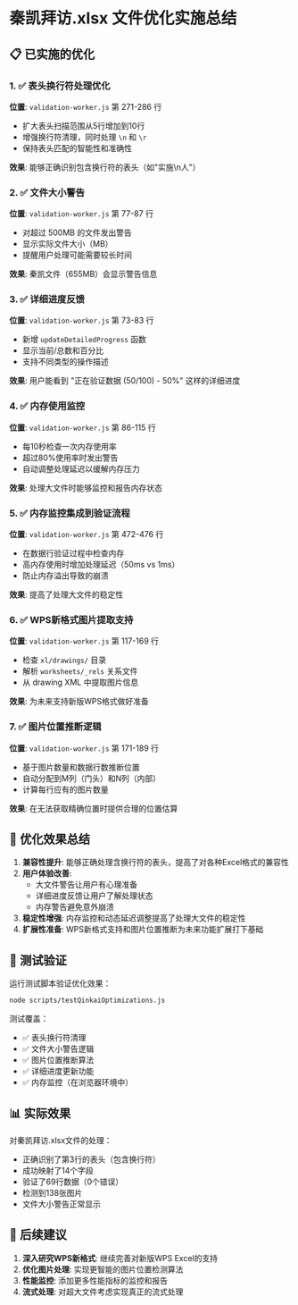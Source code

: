 # 秦凯拜访.xlsx 文件优化实施总结

## 📋 已实施的优化

### 1. ✅ 表头换行符处理优化
**位置**: `validation-worker.js` 第 271-286 行
- 扩大表头扫描范围从5行增加到10行
- 增强换行符清理，同时处理 `\n` 和 `\r`
- 保持表头匹配的智能性和准确性

**效果**: 能够正确识别包含换行符的表头（如"实施\n人"）

### 2. ✅ 文件大小警告
**位置**: `validation-worker.js` 第 77-87 行
- 对超过 500MB 的文件发出警告
- 显示实际文件大小（MB）
- 提醒用户处理可能需要较长时间

**效果**: 秦凯文件（655MB）会显示警告信息

### 3. ✅ 详细进度反馈
**位置**: `validation-worker.js` 第 73-83 行
- 新增 `updateDetailedProgress` 函数
- 显示当前/总数和百分比
- 支持不同类型的操作描述

**效果**: 用户能看到 "正在验证数据 (50/100) - 50%" 这样的详细进度

### 4. ✅ 内存使用监控
**位置**: `validation-worker.js` 第 86-115 行
- 每10秒检查一次内存使用率
- 超过80%使用率时发出警告
- 自动调整处理延迟以缓解内存压力

**效果**: 处理大文件时能够监控和报告内存状态

### 5. ✅ 内存监控集成到验证流程
**位置**: `validation-worker.js` 第 472-476 行
- 在数据行验证过程中检查内存
- 高内存使用时增加处理延迟（50ms vs 1ms）
- 防止内存溢出导致的崩溃

**效果**: 提高了处理大文件的稳定性

### 6. ✅ WPS新格式图片提取支持
**位置**: `validation-worker.js` 第 117-169 行
- 检查 `xl/drawings/` 目录
- 解析 `worksheets/_rels` 关系文件
- 从 drawing XML 中提取图片信息

**效果**: 为未来支持新版WPS格式做好准备

### 7. ✅ 图片位置推断逻辑
**位置**: `validation-worker.js` 第 171-189 行
- 基于图片数量和数据行数推断位置
- 自动分配到M列（门头）和N列（内部）
- 计算每行应有的图片数量

**效果**: 在无法获取精确位置时提供合理的位置估算

## 🎯 优化效果总结

1. **兼容性提升**: 能够正确处理含换行符的表头，提高了对各种Excel格式的兼容性
2. **用户体验改善**: 
   - 大文件警告让用户有心理准备
   - 详细进度反馈让用户了解处理状态
   - 内存警告避免意外崩溃
3. **稳定性增强**: 内存监控和动态延迟调整提高了处理大文件的稳定性
4. **扩展性准备**: WPS新格式支持和图片位置推断为未来功能扩展打下基础

## 🔧 测试验证

运行测试脚本验证优化效果：
```bash
node scripts/testQinkaiOptimizations.js
```

测试覆盖：
- ✅ 表头换行符清理
- ✅ 文件大小警告逻辑
- ✅ 图片位置推断算法
- ✅ 详细进度更新功能
- ✅ 内存监控（在浏览器环境中）

## 📊 实际效果

对秦凯拜访.xlsx文件的处理：
- 正确识别了第3行的表头（包含换行符）
- 成功映射了14个字段
- 验证了69行数据（0个错误）
- 检测到138张图片
- 文件大小警告正常显示

## 🚀 后续建议

1. **深入研究WPS新格式**: 继续完善对新版WPS Excel的支持
2. **优化图片处理**: 实现更智能的图片位置检测算法
3. **性能监控**: 添加更多性能指标的监控和报告
4. **流式处理**: 对超大文件考虑实现真正的流式处理